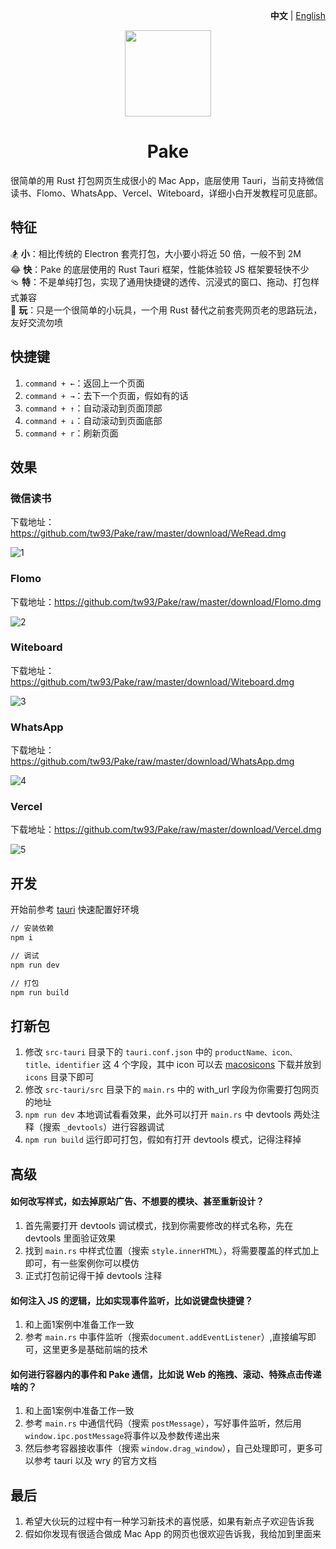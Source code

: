 <p align="right"><strong>中文</strong> | <a href="https://github.com/tw93/Pake/blob/master/README_EN.md">English</a></p>
<p align="center">
  <img src=https://gw.alipayobjects.com/zos/k/fa/logo-modified.png width=138/>
  <h1 align="center">Pake</h1>
  <div align="left">很简单的用 Rust 打包网页生成很小的 Mac App，底层使用 Tauri，当前支持微信读书、Flomo、WhatsApp、Vercel、Witeboard，详细小白开发教程可见底部。</div>
</p>

## 特征

🏂 **小**：相比传统的 Electron 套壳打包，大小要小将近 50 倍，一般不到 2M  
😂 **快**：Pake 的底层使用的 Rust Tauri 框架，性能体验较 JS 框架要轻快不少  
🩴 **特**：不是单纯打包，实现了通用快捷键的透传、沉浸式的窗口、拖动、打包样式兼容  
🐶 **玩**：只是一个很简单的小玩具，一个用 Rust 替代之前套壳网页老的思路玩法，友好交流勿喷

## 快捷键

1. `command + ←`：返回上一个页面
2. `command + →`：去下一个页面，假如有的话
3. `command + ↑`：自动滚动到页面顶部
4. `command + ↓`：自动滚动到页面底部
5. `command + r`：刷新页面

## 效果

### 微信读书

下载地址：<https://github.com/tw93/Pake/raw/master/download/WeRead.dmg>

![1](https://cdn.fliggy.com/upic/ffUmdj.png)

### Flomo

下载地址：<https://github.com/tw93/Pake/raw/master/download/Flomo.dmg>

![2](https://cdn.fliggy.com/upic/B49SAc.png)

### Witeboard

下载地址：<https://github.com/tw93/Pake/raw/master/download/Witeboard.dmg>

![3](https://cdn.fliggy.com/upic/o5QY4c.png)

### WhatsApp

下载地址：<https://github.com/tw93/Pake/raw/master/download/WhatsApp.dmg>

![4](https://cdn.fliggy.com/upic/upAJMb.png)

### Vercel

下载地址：<https://github.com/tw93/Pake/raw/master/download/Vercel.dmg>

![5](https://cdn.fliggy.com/upic/CPVRnY.png)

## 开发

开始前参考 [tauri](https://tauri.app/v1/guides/getting-started/prerequisites#setting-up-macos) 快速配置好环境

```sh
// 安装依赖
npm i

// 调试
npm run dev

// 打包
npm run build
```

## 打新包

1. 修改 `src-tauri` 目录下的 `tauri.conf.json` 中的 `productName、icon、title、identifier` 这 4 个字段，其中 icon 可以去 [macosicons](https://macosicons.com/#/) 下载并放到 `icons` 目录下即可
2. 修改 `src-tauri/src` 目录下的 `main.rs` 中的 with_url 字段为你需要打包网页的地址
3. `npm run dev` 本地调试看看效果，此外可以打开 `main.rs` 中 devtools 两处注释（搜索 `_devtools`）进行容器调试
4. `npm run build` 运行即可打包，假如有打开 devtools 模式，记得注释掉

## 高级

#### 如何改写样式，如去掉原站广告、不想要的模块、甚至重新设计？

1. 首先需要打开 devtools 调试模式，找到你需要修改的样式名称，先在 devtools 里面验证效果
2. 找到 `main.rs` 中样式位置（搜索 `style.innerHTML`），将需要覆盖的样式加上即可，有一些案例你可以模仿
3. 正式打包前记得干掉 devtools 注释

#### 如何注入 JS 的逻辑，比如实现事件监听，比如说键盘快捷键？

1. 和上面1案例中准备工作一致
2. 参考 `main.rs` 中事件监听（搜索`document.addEventListener`）,直接编写即可，这里更多是基础前端的技术

#### 如何进行容器内的事件和 Pake 通信，比如说 Web 的拖拽、滚动、特殊点击传递啥的？

1. 和上面1案例中准备工作一致
2. 参考 `main.rs` 中通信代码（搜索 `postMessage`），写好事件监听，然后用 `window.ipc.postMessage`将事件以及参数传递出来
3. 然后参考容器接收事件（搜索 `window.drag_window`），自己处理即可，更多可以参考 tauri 以及 wry 的官方文档

## 最后

1. 希望大伙玩的过程中有一种学习新技术的喜悦感，如果有新点子欢迎告诉我
2. 假如你发现有很适合做成 Mac App 的网页也很欢迎告诉我，我给加到里面来

